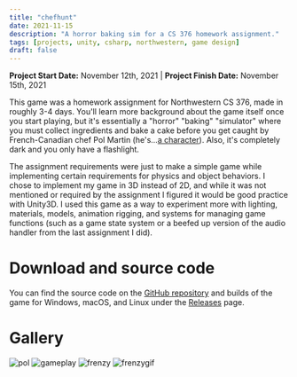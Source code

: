 ```yaml
---
title: "chefhunt"
date: 2021-11-15
description: "A horror baking sim for a CS 376 homework assignment."
tags: [projects, unity, csharp, northwestern, game design]
draft: false
---
```

**Project Start Date:** November 12th, 2021 | **Project Finish Date:** November 15th, 2021

This game was a homework assignment for Northwestern CS 376, made in roughly 3-4 days. You'll learn more background about the game itself once you start playing, but it's essentially a "horror" "baking" "simulator" where you must collect ingredients and bake a cake before you get caught by French-Canadian chef Pol Martin (he's...[a character](https://twitter.com/oakeymations/status/1319129464438140928)). Also, it's completely dark and you only have a flashlight.

The assignment requirements were just to make a simple game while implementing certain requirements for physics and object behaviors. I chose to implement my game in 3D instead of 2D, and while it was not mentioned or required by the assignment I figured it would be good practice with Unity3D. I used this game as a way to experiment more with lighting, materials, models, animation rigging, and systems for managing game functions (such as a game state system or a beefed up version of the audio handler from the last assignment I did).

# Download and source code

You can find the source code on the [GitHub repository](https://github.com/jackburkhardt/chefhunt) and builds of the game for Windows, macOS, and Linux under the [Releases](https://github.com/jackburkhardt/chefhunt/releases) page.

# Gallery

![pol](/resources/chefhunt/pol.png) ![gameplay](/resources/chefhunt/gameplay.gif) ![frenzy](/resources/chefhunt/frenzy.png)
![frenzygif](/resources/chefhunt/frenzy.gif)